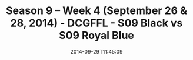 ---
title: Season 9 – Week 4 (September 26 & 28, 2014) - DCGFFL - S09 Black vs S09 Royal
  Blue
teams-score:
- team: _teams/s09-black.md
  score:
- team: _teams/s09-royal-blue-these-hoes-aint-royal.md
  score: 0
mvp: Charlie Lingefeldt (Black), Patrick Mabray (Royal)
game-ball: N/A
season: 9
week: 4
date: '2014-09-29T11:45:09'
pageid: season-9-week-4-4452-vs-4468
---